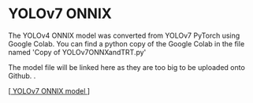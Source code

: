 <h1> YOLOv7 ONNIX </h1>

The YOLOv4 ONNIX model was converted from YOLOv7 PyTorch using Google Colab. You can find a python copy of the Google Colab in the file named 'Copy of YOLOv7ONNXandTRT.py' 

The model file will be linked here as they are too big to be uploaded onto Github. .

[<a href="https://drive.google.com/file/d/1KwL-9sfgMENpslXeeB0WsDpcymsT1EaL/view?usp=sharing"> YOLOv7 ONNIX model </a>] 
